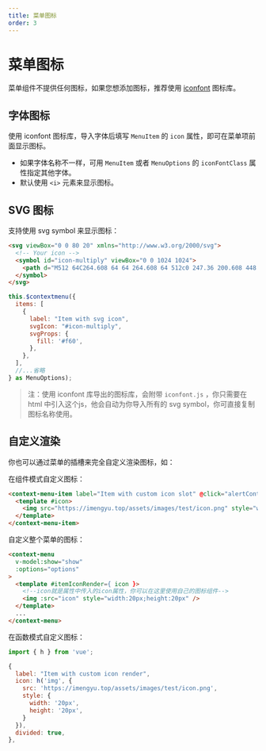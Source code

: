```yaml
---
title: 菜单图标
order: 3
---
```


# 菜单图标

菜单组件不提供任何图标，如果您想添加图标，推荐使用 [iconfont](http://iconfont.cn) 图标库。

## 字体图标

使用 iconfont 图标库，导入字体后填写 `MenuItem` 的 `icon` 属性，即可在菜单项前面显示图标。

* 如果字体名称不一样，可用 `MenuItem` 或者 `MenuOptions` 的 `iconFontClass` 属性指定其他字体。
* 默认使用 `<i>` 元素来显示图标。

## SVG 图标

支持使用 svg symbol 来显示图标：

```html
<svg viewBox="0 0 80 20" xmlns="http://www.w3.org/2000/svg">
  <!-- Your icon -->
  <symbol id="icon-multiply" viewBox="0 0 1024 1024">
    <path d="M512 64C264.608 64 64 264.608 64 512c0 247.36 200.608 448 448 448 247.36 0 448-200.64 448-448 0-247.392-200.64-448-448-448z m158.4 651.552L512 557.312l-158.4 158.24-45.312-45.248L466.688 512l-158.304-158.4 45.312-45.312L512 466.688l158.4-158.4 45.28 45.312L557.312 512l158.368 158.4-45.28 45.152z" fill="#F74A21"></path>
  </symbol>
</svg>
```

```js
this.$contextmenu({
  items: [
    { 
      label: "Item with svg icon",
      svgIcon: "#icon-multiply",
      svgProps: {
        fill: '#f60',
      },
    },
  ],
  //...省略
} as MenuOptions);
```

> 注：使用 iconfont 库导出的图标库，会附带 `iconfont.js` ，你只需要在 html 中引入这个js，他会自动为你导入所有的 svg symbol，你可直接复制图标名称使用。

## 自定义渲染

你也可以通过菜单的插槽来完全自定义渲染图标，如：

在组件模式自定义图标：

```html
<context-menu-item label="Item with custom icon slot" @click="alertContextMenuItemClicked('Item3')">
  <template #icon>
    <img src="https://imengyu.top/assets/images/test/icon.png" style="width:20px;height:20px" />
  </template>
</context-menu-item>
```

自定义整个菜单的图标：

```html
<context-menu
  v-model:show="show"
  :options="options"
>
  <template #itemIconRender={ icon }>
    <!--icon就是属性中传入的icon属性，你可以在这里使用自己的图标组件-->
    <img :src="icon" style="width:20px;height:20px" />
  </template>
  ...
</context-menu>
```

在函数模式自定义图标：

```js
import { h } from 'vue';

{ 
  label: "Item with custom icon render",
  icon: h('img', {
    src: 'https://imengyu.top/assets/images/test/icon.png',
    style: {
      width: '20px',
      height: '20px',
    }
  }),
  divided: true, 
},
```
